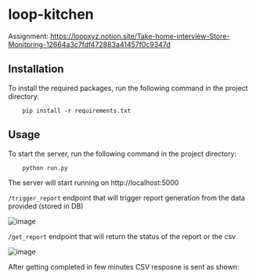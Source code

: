 # loop-kitchen

Assignment: https://loopxyz.notion.site/Take-home-interview-Store-Monitoring-12664a3c7fdf472883a41457f0c9347d

## Installation 

To install the required packages, run the following command in the project directory:
```
    pip install -r requirements.txt
```

## Usage

To start the server, run the following command in the project directory:
```
    python run.py

```

The server will start running on http://localhost:5000


`/trigger_report` endpoint that will trigger report generation from the data provided (stored in DB)

![image](https://github.com/kuspia/loop-kitchen/assets/63403330/e1656a03-b4a5-4d3d-b7db-60f19335874e)

`/get_report` endpoint that will return the status of the report or the csv

![image](https://github.com/kuspia/loop-kitchen/assets/63403330/0b2c7dd2-2432-40a0-86df-dfa8105da25b)

After getting completed in few minutes CSV resposne is sent as shown:
